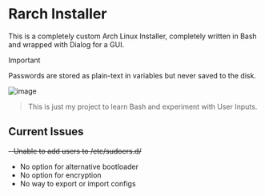 # Rarch Installer
This is a completely custom Arch Linux Installer, completely written in Bash and wrapped with Dialog for a GUI.
> [!IMPORTANT]
> Passwords are stored as plain-text in variables but never saved to the disk.

![image](https://github.com/RileyMeta/Arch_Installer/assets/32332593/50a8ec34-7f50-499c-8903-1ac8a470a4a1)



> This is just my project to learn Bash and experiment with User Inputs.


## Current Issues
~~- Unable to add users to /etc/sudoers.d/~~
- No option for alternative bootloader
- No option for encryption
- No way to export or import configs
